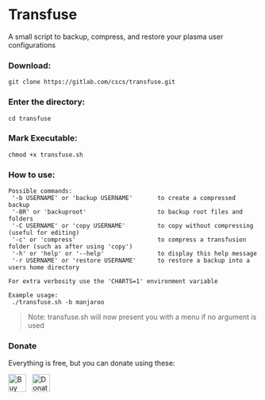 # Transfuse

A small script to backup, compress, and restore your plasma user configurations

### Download:

```shell
git clone https://gitlab.com/cscs/transfuse.git
```
### Enter the directory:

```shell
cd transfuse
```

### Mark Executable:

```shell
chmod +x transfuse.sh
```

### How to use:

```shell
Possible commands:
 '-b USERNAME' or 'backup USERNAME'       to create a compressed backup
 '-BR' or 'backuproot'                    to backup root files and folders
 '-C USERNAME' or 'copy USERNAME'         to copy without compressing (useful for editing)
 '-c' or 'compress'                       to compress a transfusion folder (such as after using 'copy')
 '-h' or 'help' or '--help'               to display this help message
 '-r USERNAME' or 'restore USERNAME'      to restore a backup into a users home directory

For extra verbosity use the 'CHARTS=1' environment variable

Example usage:
 ./transfuse.sh -b manjaroo
```

> Note: transfuse.sh will now present you with a menu if no argument is used

### Donate  

Everything is free, but you can donate using these:  

<a href='https://ko-fi.com/X8X0VXZU' target='_blank'><img height='36' style='border:0px;height:36px;' src='https://az743702.vo.msecnd.net/cdn/kofi4.png?v=2' border='0' alt='Buy Me a Coffee at ko-fi.com' /></a> &nbsp; <a href='https://www.paypal.com/cgi-bin/webscr?cmd=_s-xclick&hosted_button_id=M2AWM9FUFTD52'><img height='36' style='border:0px;height:36px;' src='https://gitlab.com/cscs/resources/raw/master/paypalkofi.png' border='0' alt='Donate with Paypal' />  
